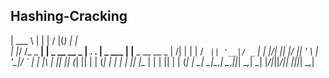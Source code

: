 ## Hashing-Cracking

               
| ___ \          | |             |  \/  |(_)     | |                
| |_/ /_   _   __| | _ __  __ _  | .  . | _  ___ | |__   _ __  __ _ 
|    /| | | | / _` || '__|/ _` | | |\/| || |/ __|| '_ \ | '__|/ _` |
| |\ \| |_| || (_| || |  | (_| | | |  | || |\__ \| | | || |  | (_| |
\_| \_|\__,_| \__,_||_|   \__,_| \_|  |_/|_||___/|_| |_||_|   \__,_|
